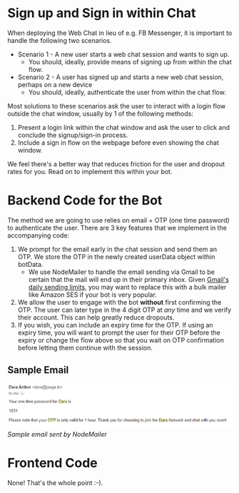 # Sign up and Sign in within Chat

When deploying the Web Chat in lieu of e.g. FB Messenger, it is important to handle the following two scenarios. 

- Scenario 1 - A new user starts a web chat session and wants to sign up.
    - You should, ideally, provide means of signing up from within the chat flow.
- Scenario 2 - A user has signed up and starts a new web chat session, perhaps on a new device
    - You should, ideally, authenticate the user from within the chat flow.

Most solutions to these scenarios ask the user to interact with a login flow outside the chat window, usually by 1 of the following methods:
1. Present a login link within the chat window and ask the user to click and conclude the signup/sign-in process.
2. Include a sign in flow on the webpage before even showing the chat window.

We feel there's a better way that reduces friction for the user and dropout rates for you. Read on to implement this within your bot.

# Backend Code for the Bot
The method we are going to use relies on email + OTP (one time password) to authenticate the user. There are 3 key features that we implement in the accompanying code:
1. We prompt for the email early in the chat session and send them an OTP. We store the OTP in the newly created userData object within botData.
    - We use NodeMailer to handle the email sending via Gmail to be certain that the mail will end up in their primary inbox. Given [Gmail's daily sending limits](https://support.google.com/a/answer/166852?hl=en), you may want to replace this with a bulk mailer like Amazon SES if your bot is very popular.
2. We allow the user to engage with the bot **without** first confirming the OTP. The user can later type in the 4 digit OTP at _any_ time and we verify their account. This can help greatly reduce dropouts.
3. If you wish, you can include an expiry time for the OTP. If using an expiry time, you will want to prompt the user for their OTP before the expiry or change the flow above so that you wait on OTP confirmation before letting them continue with the session.

## Sample Email

![OTP Email Sample](otp_email.png)
_Sample email sent by NodeMailer_

# Frontend Code
None! That's the whole point :-).